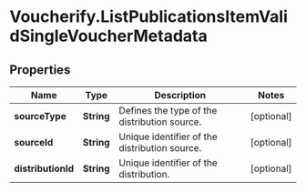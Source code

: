 # Voucherify.ListPublicationsItemValidSingleVoucherMetadata

## Properties

Name | Type | Description | Notes
------------ | ------------- | ------------- | -------------
**sourceType** | **String** | Defines the type of the distribution source. | [optional] 
**sourceId** | **String** | Unique identifier of the distribution source. | [optional] 
**distributionId** | **String** | Unique identifier of the distribution. | [optional] 


